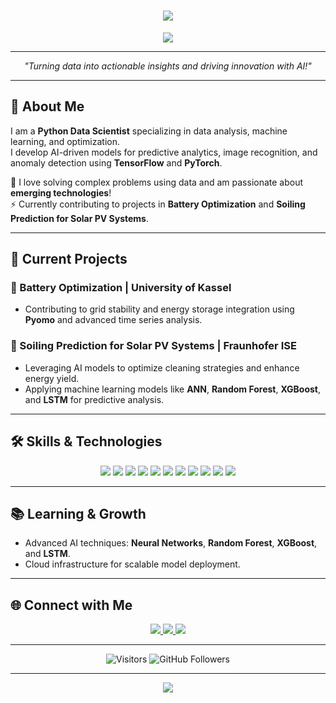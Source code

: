 <h1 align="center">
  <img src="https://readme-typing-svg.demolab.com?font=Fira+Code&weight=600&size=35&duration=2000&pause=800&color=36BCF7&center=true&vCenter=true&width=450&lines=Hi%2C+I'm+Nishat+Jillani!+%F0%9F%91%8B;Python+Data+Scientist;Machine+Learning+Enthusiast;AI+Innovator;Open+to+Collaboration!">
</h1>

<p align="center">
  <img src="https://capsule-render.vercel.app/api?type=waving&color=0:36BCF7,100:F75C7E&height=200&section=header&text=Nishat%20Jillani&fontSize=50&fontColor=FFFFFF" />
</p>

---

<p align="center">
  <em>"Turning data into actionable insights and driving innovation with AI!"</em>
</p>

---

## 🚀 About Me  
I am a **Python Data Scientist** specializing in data analysis, machine learning, and optimization.  
I develop AI-driven models for predictive analytics, image recognition, and anomaly detection using **TensorFlow** and **PyTorch**.  

🔎 I love solving complex problems using data and am passionate about **emerging technologies**!  
⚡ Currently contributing to projects in **Battery Optimization** and **Soiling Prediction for Solar PV Systems**.

---

## 🔭 Current Projects  
### 🔹 Battery Optimization | University of Kassel  
- Contributing to grid stability and energy storage integration using **Pyomo** and advanced time series analysis.

### 🔹 Soiling Prediction for Solar PV Systems | Fraunhofer ISE  
- Leveraging AI models to optimize cleaning strategies and enhance energy yield.
- Applying machine learning models like **ANN**, **Random Forest**, **XGBoost**, and **LSTM** for predictive analysis.

---

## 🛠️ Skills & Technologies  
<p align="center">
    <img src="https://img.shields.io/badge/Python-3776AB?style=for-the-badge&logo=python&logoColor=white" />
    <img src="https://img.shields.io/badge/TensorFlow-FF6F00?style=for-the-badge&logo=tensorflow&logoColor=white" />
    <img src="https://img.shields.io/badge/PyTorch-EE4C2C?style=for-the-badge&logo=pytorch&logoColor=white" />
    <img src="https://img.shields.io/badge/Scikit--Learn-F7931E?style=for-the-badge&logo=scikit-learn&logoColor=white" />
    <img src="https://img.shields.io/badge/Numpy-013243?style=for-the-badge&logo=numpy&logoColor=white" />
    <img src="https://img.shields.io/badge/Pandas-150458?style=for-the-badge&logo=pandas&logoColor=white" />
    <img src="https://img.shields.io/badge/SQL-4479A1?style=for-the-badge&logo=mysql&logoColor=white" />
    <img src="https://img.shields.io/badge/Docker-2496ED?style=for-the-badge&logo=docker&logoColor=white" />
    <img src="https://img.shields.io/badge/AWS-232F3E?style=for-the-badge&logo=amazon-aws&logoColor=white" />
    <img src="https://img.shields.io/badge/Azure-0078D4?style=for-the-badge&logo=microsoft-azure&logoColor=white" />
    <img src="https://img.shields.io/badge/Pyomo-4B8BBE?style=for-the-badge&logo=python&logoColor=white" />
</p>

---

## 📚 Learning & Growth  
- Advanced AI techniques: **Neural Networks**, **Random Forest**, **XGBoost**, and **LSTM**.  
- Cloud infrastructure for scalable model deployment.

---


## 🌐 Connect with Me  
<p align="center">
    <a href="https://www.linkedin.com/in/nishat-jillani-63b7b7211/">
        <img src="https://img.shields.io/badge/-LinkedIn-0A66C2?style=for-the-badge&logo=LinkedIn&logoColor=white" />
    </a>
    <a href="https://github.com/NishatJillani">
        <img src="https://img.shields.io/badge/-GitHub-171515?style=for-the-badge&logo=GitHub&logoColor=white" />
    </a>
    <a href="mailto:nishatjillani830@gmail.com">
        <img src="https://img.shields.io/badge/-Email-D14836?style=for-the-badge&logo=Gmail&logoColor=white" />
    </a>
</p>

---

<p align="center">
    <img src="https://visitor-badge.laobi.icu/badge?page_id=NishatJillani.NishatJillani" alt="Visitors">
    <img src="https://img.shields.io/github/followers/NishatJillani?label=Follow&style=social" alt="GitHub Followers">
</p>

---

<p align="center">
  <img src="https://capsule-render.vercel.app/api?type=waving&color=0:F75C7E,100:36BCF7&height=200&section=footer"/>
</p>
